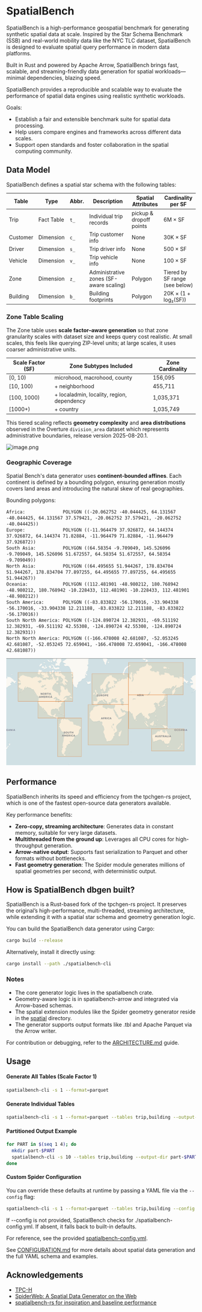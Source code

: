 # SpatialBench

SpatialBench is a high-performance geospatial benchmark for generating synthetic spatial data at scale. Inspired by the Star Schema Benchmark (SSB) and real-world mobility data like the NYC TLC dataset, SpatialBench is designed to evaluate spatial query performance in modern data platforms.

Built in Rust and powered by Apache Arrow, SpatialBench brings fast, scalable, and streaming-friendly data generation for spatial workloads—minimal dependencies, blazing speed.

SpatialBench provides a reproducible and scalable way to evaluate the performance of spatial data engines using realistic synthetic workloads.

Goals:

- Establish a fair and extensible benchmark suite for spatial data processing.
- Help users compare engines and frameworks across different data scales.
- Support open standards and foster collaboration in the spatial computing community.

## Data Model

SpatialBench defines a spatial star schema with the following tables:

| Table      | Type         | Abbr. | Description                                 | Spatial Attributes        | Cardinality per SF             |
|------------|--------------|-------|---------------------------------------------|----------------------------|--------------------------------|
| Trip       | Fact Table   | `t_`  | Individual trip records                     | pickup & dropoff points    | 6M × SF                        |
| Customer   | Dimension    | `c_`  | Trip customer info                          | None                       | 30K × SF                       |
| Driver     | Dimension    | `s_`  | Trip driver info                            | None                       | 500 × SF                       |
| Vehicle    | Dimension    | `v_`  | Trip vehicle info                           | None                       | 100 × SF                       |
| Zone       | Dimension    | `z_`  | Administrative zones (SF-aware scaling)     | Polygon                    | Tiered by SF range (see below) |
| Building   | Dimension    | `b_`  | Building footprints                         | Polygon                    | 20K × (1 + log₂(SF))           |

### Zone Table Scaling

The Zone table uses **scale factor–aware generation** so that zone granularity scales with dataset size and keeps query cost realistic. At small scales, this feels like querying ZIP-level units; at large scales, it uses coarser administrative units.

| Scale Factor (SF) | Zone Subtypes Included                     | Zone Cardinality |
|-------------------|--------------------------------------------|------------------|
| [0, 10)           | microhood, macrohood, county               | 156,095          |
| [10, 100)         | + neighborhood                             | 455,711          |
| [100, 1000)       | + localadmin, locality, region, dependency | 1,035,371        |
| [1000+)           | + country                                  | 1,035,749        |

This tiered scaling reflects **geometry complexity** and **area distributions** observed in the Overture `division_area` dataset which represents administrative boundaries, release version 2025-08-20.1.

![image.png](images/data_model.png)

### Geographic Coverage

Spatial Bench's data generator uses **continent-bounded affines**. Each continent is defined by a bounding polygon, ensuring generation mostly covers land areas and introducing the natural skew of real geographies.

Bounding polygons:

```text
Africa:              POLYGON ((-20.062752 -40.044425, 64.131567 -40.044425, 64.131567 37.579421, -20.062752 37.579421, -20.062752 -40.044425))
Europe:              POLYGON ((-11.964479 37.926872, 64.144374 37.926872, 64.144374 71.82884, -11.964479 71.82884, -11.964479 37.926872))
South Asia:          POLYGON ((64.58354 -9.709049, 145.526096 -9.709049, 145.526096 51.672557, 64.58354 51.672557, 64.58354 -9.709049))
North Asia:          POLYGON ((64.495655 51.944267, 178.834704 51.944267, 178.834704 77.897255, 64.495655 77.897255, 64.495655 51.944267))
Oceania:             POLYGON ((112.481901 -48.980212, 180.768942 -48.980212, 180.768942 -10.228433, 112.481901 -10.228433, 112.481901 -48.980212))
South America:       POLYGON ((-83.833822 -56.170016, -33.904338 -56.170016, -33.904338 12.211188, -83.833822 12.211188, -83.833822 -56.170016))
South North America: POLYGON ((-124.890724 12.382931, -69.511192 12.382931, -69.511192 42.55308, -124.890724 42.55308, -124.890724 12.382931))
North North America: POLYGON ((-166.478008 42.681087, -52.053245 42.681087, -52.053245 72.659041, -166.478008 72.659041, -166.478008 42.681087))
```

![image.png](images/continent_bounds.png)

## Performance

SpatialBench inherits its speed and efficiency from the tpchgen-rs project, which is one of the fastest open-source data generators available.

Key performance benefits:
- **Zero-copy, streaming architecture**: Generates data in constant memory, suitable for very large datasets.
- **Multithreaded from the ground up**: Leverages all CPU cores for high-throughput generation.
- **Arrow-native output**: Supports fast serialization to Parquet and other formats without bottlenecks.
- **Fast geometry generation**: The Spider module generates millions of spatial geometries per second, with deterministic output.

## How is SpatialBench dbgen built?

SpatialBench is a Rust-based fork of the tpchgen-rs project. It preserves the original’s high-performance, multi-threaded, streaming architecture, while extending it with a spatial star schema and geometry generation logic.

You can build the SpatialBench data generator using Cargo:

```bash
cargo build --release
```

Alternatively, install it directly using:

```bash
cargo install --path ./spatialbench-cli
```

### Notes

- The core generator logic lives in the spatialbench crate.
- Geometry-aware logic is in spatialbench-arrow and integrated via Arrow-based schemas.
- The spatial extension modules like the Spider geometry generator reside in the [spatial](./spatialbench/src/spatial) directory.
- The generator supports output formats like .tbl and Apache Parquet via the Arrow writer.

For contribution or debugging, refer to the [ARCHITECTURE.md](./ARCHITECTURE.md) guide.

## Usage

#### Generate All Tables (Scale Factor 1)

```bash
spatialbench-cli -s 1 --format=parquet
```

#### Generate Individual Tables

```bash
spatialbench-cli -s 1 --format=parquet --tables trip,building --output-dir sf1-parquet
```

#### Partitioned Output Example

```bash
for PART in $(seq 1 4); do
  mkdir part-$PART
  spatialbench-cli -s 10 --tables trip,building --output-dir part-$PART --parts 4 --part $PART
done
```

#### Custom Spider Configuration

You can override these defaults at runtime by passing a YAML file via the `--config` flag:

```bash
spatialbench-cli -s 1 --format=parquet --tables trip,building --config spatialbench-config.yml
```

If --config is not provided, SpatialBench checks for ./spatialbench-config.yml. If absent, it falls back to built-in defaults.

For reference, see the provided [spatialbench-config.yml](spatialbench-config.yml).

See [CONFIGURATION.md](./spatialbench-cli/CONFIGURATION.md) for more details about spatial data generation and the full YAML schema and examples.

## Acknowledgements
- [TPC-H](https://www.tpc.org/tpch/)
- [SpiderWeb: A Spatial Data Generator on the Web](https://dl.acm.org/doi/10.1145/3397536.3422351)
- [spatialbench-rs for inspiration and baseline performance](https://datafusion.apache.org/blog/2025/04/10/fastest-tpch-generator/)
